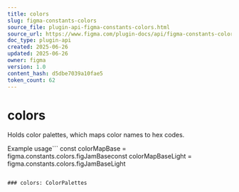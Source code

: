 ```yaml
---
title: colors
slug: figma-constants-colors
source_file: plugin-api-figma-constants-colors.html
source_url: https://www.figma.com/plugin-docs/api/figma-constants-colors/
doc_type: plugin-api
created: 2025-06-26
updated: 2025-06-26
owner: figma
version: 1.0
content_hash: d5dbe7039a10fae5
token_count: 62
---
```

# colors

Holds color palettes, which maps color names to hex codes.

Example usage```
const colorMapBase = figma.constants.colors.figJamBaseconst colorMapBaseLight = figma.constants.colors.figJamBaseLight
```## Signature

### colors: ColorPalettes
